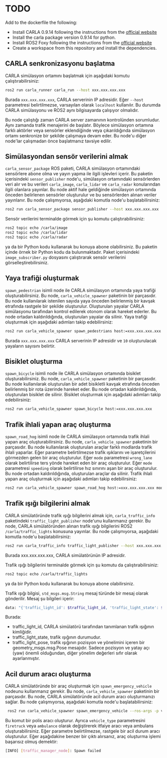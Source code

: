 # TODO 
Add to the dockerfile the following:
- Install CARLA 0.9.14 following the instructions from the [official website](https://carla.readthedocs.io/en/latest/start_quickstart/)
- Install the carla package version 0.9.14 for python.
- Install ROS2 Foxy following the instructions from the [official website](https://docs.ros.org/en/foxy/Installation/Ubuntu-Install-Debians.html)
- Create a workspace from this repository and install the dependencies.

## CARLA senkronizasyonu başlatma

CARLA simülasyon ortamını başlatmak için aşağıdaki komutu çalıştırabilirsiniz:

```bash
ros2 run carla_runner carla_run --host xxx.xxx.xxx.xxx
```

Burada `xxx.xxx.xxx.xxx`, CARLA serverinin IP adresidir. Eğer `--host` parametresi belirtilmezse, varsayılan olarak `localhost` kullanılır. Bu durumda CARLA simülasyonu ve ROS2 aynı bilgisayarda çalışıyor olmalıdır.

Bu node çalıştığı zaman CARLA server zamanının kontrolünden sorumludur. Aynı zamanda trafik menajerini de başlatır. Böylece simülasyon ortamına farklı aktörler veya sensörler eklendiğinde veya çıkarıldığında simülasyon ortamı senkronize bir şekilde çalışmaya devam eder. Bu node'u diğer node'lar çalışmadan önce başlatmanız tavsiye edilir.

## Simülasyondan sensör verilerini almak

`carla_sensor_package` ROS paketi, CARLA simülasyon ortamındaki sensörlere abone olma ve yayın yapma ile ilgili işlevleri içerir. Bu paketin içerisindeki `sensor_publisher` node'u, simülasyon ortamındaki sensörlerden veri alır ve bu verileri `carla_image`, `carla_lidar` ve `carla_radar` konularından ilgili olanlara yayınlar. Bu node aktif hale geldiğinde simülasyon ortamında önceden belirlenen sensörler oluşturulur ve bu sensörlerden alınan veriler yayınlanır. Bu node çalışmıyorsa, aşağıdaki komutla node'u başlatabilirsiniz:

```bash
ros2 run carla_sensor_package sensor_publisher --host xxx.xxx.xxx.xxx
```

Sensör verilerini terminalde görmek için şu komutu çalıştırabilirsiniz:

```bash
ros2 topic echo /carla/image
ros2 topic echo /carla/lidar
ros2 topic echo /carla/radar
```

ya da bir Python kodu kullanarak bu konuya abone olabilirsiniz. Bu paketin içinde örnek bir Python kodu da bulunmaktadır. Paket içerisindeki `image_subscriber.py` dosyasını çalıştırarak sensör verilerini görselleştirebilirsiniz.

## Yaya trafiği oluşturmak

`spawn_pedestrian` isimli node ile CARLA simülasyon ortamında yaya trafiği oluşturabilirsiniz. Bu node, `carla_vehicle_spawner` paketinin bir parçasıdır. Bu node kullanılarak istenilen sayıda yaya önceden belirlenmiş bir kavşak etrafında rastgele bir şekilde oluşturulur. Oluşturulan yayalar CARLA simülasyonu tarafından kontrol edilerek otonom olarak hareket ederler. Bu node ortadan kaldırıldığında, oluşturulan yayalar da silinir. Yaya trafiği oluşturmak için aşağıdaki adımları takip edebilirsiniz:

```bash
ros2 run carla_vehicle_spawner spawn_pedestrians host:=xxx.xxx.xxx.xxx number_of_walkers:=10
```

Burada `xxx.xxx.xxx.xxx` CARLA serverinin IP adresidir ve `10` oluşturulacak yayaların sayısını belirtir.

## Bisiklet oluşturma

`spawn_bicycle` isimli node ile CARLA simülasyon ortamında bisiklet oluşturabilirsiniz. Bu node, `carla_vehicle_spawner` paketinin bir parçasıdır. Bu node kullanılarak oluşturulan bir adet bisikletli kavşak etrafında önceden belirlenmiş bir rota üzerinde hareket eder. Bu node ortadan kaldırıldığında, oluşturulan bisiklet de silinir. Bisiklet oluşturmak için aşağıdaki adımları takip edebilirsiniz:

```bash
ros2 run carla_vehicle_spawner spawn_bicycle host:=xxx.xxx.xxx.xxx
```

## Trafik ihlali yapan araç oluşturma

`spawn_road_hog` isimli node ile CARLA simülasyon ortamında trafik ihlali yapan araç oluşturabilirsiniz. Bu node, `carla_vehicle_spawner` paketinin bir parçasıdır. Bu node kullanılarak oluşturulan araçlar farklı modlarda trafik ihlali yaparlar. Eğer parametre belirtilmezse trafik ışıklarını ve işaretçilerini görmezden gelen bir araç oluşturulur. Eğer `mode` parametresi `wrong_lane` olarak belirtilirse ters yönde hareket eden bir araç oluşturulur. Eğer `mode` parametresi `speeding` olarak belirtilirse hız sınırını aşan bir araç oluşturulur. Bu node ortadan kaldırıldığında, oluşturulan araçlar da silinir. Trafik ihlali yapan araç oluşturmak için aşağıdaki adımları takip edebilirsiniz:

```bash
ros2 run carla_vehicle_spawner spawn_road_hog host:=xxx.xxx.xxx.xxx mode:=wrong_lane
```

## Trafik ışığı bilgilerini almak

CARLA simülatöründe trafik ışığı bilgilerini almak için, `carla_traffic_info` paketindeki `traffic_light_publisher` node'unu kullanmanız gerekir. Bu node, CARLA simülatöründen alınan trafik ışığı bilgilerini ROS2 `/carla/traffic_lights` konusuna yayınlar. Bu node çalışmıyorsa, aşağıdaki komutla node'u başlatabilirsiniz:

```bash
ros2 run carla_traffic_info traffic_light_publisher --host xxx.xxx.xxx.xxx
```

Burada xxx.xxx.xxx.xxx, CARLA simülatörünün IP adresidir.

Trafik ışığı bilgilerini terminalde görmek için şu komutu da çalıştırabilirsiniz:

```bash
ros2 topic echo /carla/traffic_lights
```

ya da bir Python kodu kullanarak bu konuya abone olabilirsiniz.

Trafik ışığı bilgisi, `std_msgs.msg.String` mesaj türünde bir mesaj olarak gönderilir. Mesaj şu bilgileri içerir:

```bash
data: "{'traffic_light_id': $traffic_light_id, 'traffic_light_state': $traffic_light_state, 'traffic_light_pose': $traffic_light_pose}"
```

Burada:

- traffic_light_id, CARLA simülatörü tarafından tanımlanan trafik ışığının kimliğidir.
- traffic_light_state, trafik ışığının durumudur.
- traffic_light_pose, trafik ışığının pozisyon ve yönelimini içeren bir geometry_msgs.msg.Pose mesajıdır. Sadece pozisyon ve yatay açı (yaw) önemli olduğundan, diğer yönelim değerleri sıfır olarak ayarlanmıştır.
## Acil durum aracı oluşturma

CARLA simülatöründe bir araç oluşturmak için `spawn_emergency_vehicle` nodeunu kullanmanız gerekir. Bu node, `carla_vehicle_spawner` paketinin bir parçasıdır. Bu node, CARLA simülatöründe acil durum aracı oluşturmanızı sağlar. Bu node çalışmıyorsa, aşağıdaki komutla node'u başlatabilirsiniz:

```bash
 ros2 run carla_vehicle_spawner spawn_emergency_vehicle --ros-args -p vehicle_type:='police' -p host:='xxx.xxx.xxx.xxx'
```

Bu komut bir polis aracı oluşturur. Ayrıca `vehicle_type` parametresini `firetruck` veya `ambulance` olarak değiştirerek itfaiye aracı veya ambulans oluşturabilirsiniz. Eğer parametre belirtilmezse, rastgele bir acil durum aracı oluşturulur. Eğer aşağıdakine benzer bir çıktı alırsanız, araç oluşturma işlemi başarısız olmuş demektir:

```bash
[INFO] [traffic_manager_node]: Spawn failed
```
